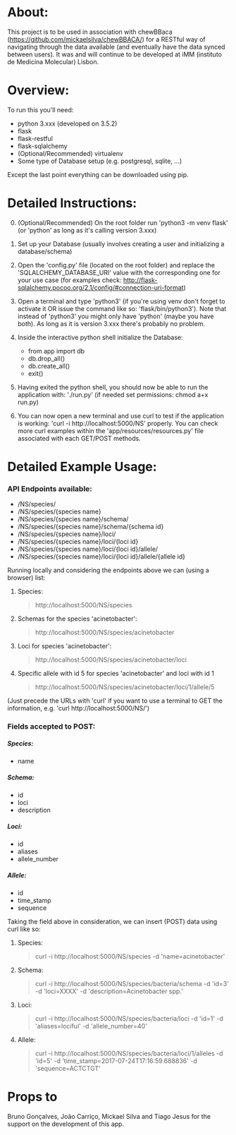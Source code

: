 # About:
This project is to be used in association with chewBBaca (https://github.com/mickaelsilva/chewBBACA/) for a RESTful way of navigating through the data available (and eventually have the data synced between users). It was and will continue to be developed at iMM (instituto de Medicina Molecular) Lisbon.

# Overview:
To run this you'll need:
- python 3.xxx (developed on 3.5.2)
- flask
- flask-restful
- flask-sqlalchemy
- (Optional/Recommended) virtualenv
- Some type of Database setup (e.g. postgresql, sqlite, ...)

Except the last point everything can be downloaded using pip.

# Detailed Instructions:
0. (Optional/Recommended) On the root folder run 'python3 -m venv flask' (or 'python' as long as it's calling version 3.xxx)

1. Set up your Database (usually involves creating a user and initializing a database/schema)

2. Open the 'config.py' file (located on the root folder) and replace the 'SQLALCHEMY_DATABASE_URI' value with the corresponding one for your use case (for examples check: http://flask-sqlalchemy.pocoo.org/2.1/config/#connection-uri-format)

3. Open a terminal and type 'python3' (if you're using venv don't forget to activate it OR issue the command like so: 'flask/bin/python3'). Note that instead of 'python3' you might only have 'python' (maybe you have both). As long as it is version 3.xxx there's probably no problem. 

4. Inside the interactive python shell initialize the Database:
 	- from app import db
 	- db.drop_all()
 	- db.create_all()
 	- exit()

5. Having exited the python shell, you should now be able to run the application with: './run.py' (if needed set permissions: chmod a+x run.py)

6. You can now open a new terminal and use curl to test if the application is working: 'curl -i  http://localhost:5000/NS' properly. You can check more curl examples within the 'app/resources/resources.py' file associated with each GET/POST methods.

# Detailed Example Usage:
### API Endpoints available:
- /NS/species/
- /NS/species/{species name}
- /NS/species/{species name}/schema/
- /NS/species/{species name}/schema/{schema id}
- /NS/species/{species name}/loci/
- /NS/species/{species name}/loci/{loci id}
- /NS/species/{species name}/loci/{loci id}/allele/
- /NS/species/{species name}/loci/{loci id}/allele/{allele id}

Running locally and considering the endpoints above we can (using a browser) list:
1. Species:
	> http://localhost:5000/NS/species 
2. Schemas for the species 'acinetobacter':
	> http://localhost:5000/NS/species/acinetobacter
3. Loci for species 'acinetobacter':
	> http://localhost:5000/NS/species/acinetobacter/loci
4. Specific allele with id 5 for species 'acinetobacter' and loci with id 1
	> http://localhost:5000/NS/species/acinetobacter/loci/1/allele/5

(Just precede the URLs with 'curl' if you want to use a terminal to GET the information, e.g. 'curl http://localhost:5000/NS/')


### Fields accepted to POST:
##### Species:
 - name
##### Schema:
 - id
 - loci
 - description
##### Loci:
 - id
 - aliases
 - allele_number
##### Allele:
 - id
 - time_stamp
 - sequence

Taking the field above in consideration, we can insert (POST) data using curl like so:
1. Species:
	> curl -i  http://localhost:5000/NS/species -d 'name=acinetobacter'
2. Schema:
	> curl -i http://localhost:5000/NS/species/bacteria/schema -d 'id=3' -d 'loci=XXXX' -d 'description=Acinetobacter spp.'
3. Loci:
	> curl -i http://localhost:5000/NS/species/bacteria/loci -d 'id=1' -d 'aliases=lociful' -d 'allele_number=40'
4. Allele:
	> curl -i http://localhost:5000/NS/species/bacteria/loci/1/alleles -d 'id=5' -d 'time_stamp=2017-07-24T17:16:59.688836' -d 'sequence=ACTCTGT'


# Props to
Bruno Gonçalves, João Carriço, Mickael Silva and Tiago Jesus for the support on the development of this app.
